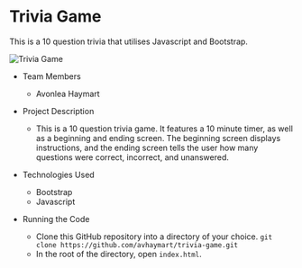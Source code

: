 # Trivia Game
This is a 10 question trivia that utilises Javascript and Bootstrap.


![Trivia Game](https://image.ibb.co/c9TGYA/trivia.png)



* Team Members
   * Avonlea Haymart

* Project Description
   * This is a 10 question trivia game. It features a 10 minute timer, as well as a beginning and ending screen. The beginning screen displays instructions, and the ending screen tells the user how many questions were correct, incorrect, and unanswered.
* Technologies Used
  * Bootstrap
  * Javascript
* Running the Code
  * Clone this GitHub repository into a directory of your choice.
  ```git clone https://github.com/avhaymart/trivia-game.git```
  * In the root of the directory, open ```index.html```.

